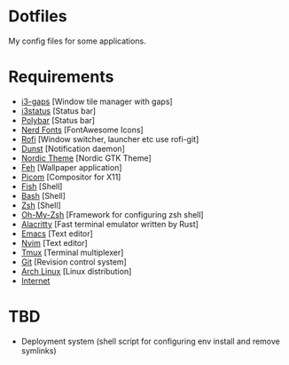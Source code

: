 # Dotfiles

My config files for some applications.

# Requirements

- [i3-gaps](https://github.com/Airblader/i3) [Window tile manager with gaps]
- [i3status](https://github.com/i3/i3status) [Status bar]
- [Polybar](https://github.com/polybar/polybar) [Status bar]
- [Nerd Fonts](https://github.com/ryanoasis/nerd-fonts) [FontAwesome Icons]
- [Rofi](https://github.com/davatorium/rofi) [Window switcher, launcher etc use rofi-git]
- [Dunst](https://github.com/dunst-project/dunst) [Notification daemon]
- [Nordic Theme](https://www.gnome-look.org/p/1267246/) [Nordic GTK Theme]
- [Feh](https://github.com/derf/feh) [Wallpaper application]
- [Picom](https://github.com/yshui/picom) [Compositor for X11]
- [Fish](https://github.com/fish-shell/fish-shell) [Shell]
- [Bash](https://www.gnu.org/software/bash/) [Shell] 
- [Zsh](https://www.zsh.org/) [Shell] 
- [Oh-My-Zsh](https://ohmyz.sh/) [Framework for configuring zsh shell] 
- [Alacritty](https://github.com/alacritty/alacritty) [Fast terminal emulator written by Rust]
- [Emacs](https://www.gnu.org/software/emacs/) [Text editor]
- [Nvim](https://github.com/neovim/neovim) [Text editor]
- [Tmux](https://github.com/tmux/tmux) [Terminal multiplexer]
- [Git](https://github.com/git/git) [Revision control system] 
- [Arch Linux](https://archlinux.org/) [Linux distribution]
- [Internet](https://en.wikipedia.org/wiki/Internet)

# TBD

- Deployment system (shell script for configuring env install and remove symlinks) 
